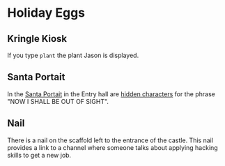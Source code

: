# Holiday Eggs

## Kringle Kiosk
If you type `plant` the plant Jason is displayed.

## Santa Portait
In the [Santa Portait](https://github.com/joergschwarzwaelder/hhc2020/blob/master/Additional/santa_portrait.jpg) in the Entry hall are [hidden characters](https://github.com/joergschwarzwaelder/hhc2020/blob/master/Additional/santa_portrait_letters.jpg) for the phrase "NOW I SHALL BE OUT OF SIGHT".

## Nail
There is a nail on the scaffold left to the entrance of the castle. This nail provides a link to a channel where someone talks about applying hacking skills to get a new job.


<!--stackedit_data:
eyJoaXN0b3J5IjpbMTAyOTMxNzcwOCwtMzQ4NDMwNDU5XX0=
-->